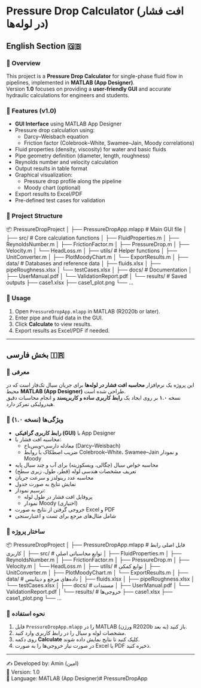 # Pressure Drop Calculator (افت فشار در لوله‌ها)

## English Section 🇬🇧

### 📌 Overview
This project is a **Pressure Drop Calculator** for single-phase fluid flow in pipelines, implemented in **MATLAB (App Designer)**.  
Version **1.0** focuses on providing a **user-friendly GUI** and accurate hydraulic calculations for engineers and students.

### 🚀 Features (v1.0)
- **GUI Interface** using MATLAB App Designer
- Pressure drop calculation using:
  - Darcy–Weisbach equation
  - Friction factor (Colebrook–White, Swamee–Jain, Moody correlations)
- Fluid properties (density, viscosity) for water and basic fluids
- Pipe geometry definition (diameter, length, roughness)
- Reynolds number and velocity calculation
- Output results in table format
- Graphical visualization:
  - Pressure drop profile along the pipeline
  - Moody chart (optional)
- Export results to Excel/PDF
- Pre-defined test cases for validation

### 📂 Project Structure

📦 PressureDropProject
│
├── PressureDropApp.mlapp # Main GUI file
│
├── src/ # Core calculation functions
│ ├── FluidProperties.m
│ ├── ReynoldsNumber.m
│ ├── FrictionFactor.m
│ ├── PressureDrop.m
│ ├── Velocity.m
│ └── HeadLoss.m
│
├── utils/ # Helper functions
│ ├── UnitConverter.m
│ ├── PlotMoodyChart.m
│ └── ExportResults.m
│
├── data/ # Databases and reference data
│ ├── fluids.xlsx
│ ├── pipeRoughness.xlsx
│ └── testCases.xlsx
│
├── docs/ # Documentation
│ ├── UserManual.pdf
│ └── ValidationReport.pdf
│
└── results/ # Saved outputs
├── case1.xlsx
├── case1_plot.png
└── ...


### 📖 Usage
1. Open `PressureDropApp.mlapp` in MATLAB (R2020b or later).
2. Enter pipe and fluid data in the GUI.
3. Click **Calculate** to view results.
4. Export results as Excel/PDF if needed.

---

## بخش فارسی 🇮🇷

### 📌 معرفی
این پروژه یک نرم‌افزار **محاسبه افت فشار در لوله‌ها** برای جریان سیال تک‌فاز است که در محیط **MATLAB (App Designer)** طراحی شده است.  
نسخه **۱.۰** بر روی ایجاد یک **رابط کاربری ساده و کاربرپسند** و انجام محاسبات دقیق هیدرولیکی تمرکز دارد.

### 🚀 ویژگی‌ها (نسخه ۱.۰)
- **رابط کاربری گرافیکی (GUI)** با App Designer
- محاسبه افت فشار با:
  - معادله دارسی–ویس‌باخ (Darcy–Weisbach)
  - ضریب اصطکاک با روابط Colebrook–White، Swamee–Jain و نمودار Moody
- محاسبه خواص سیال (چگالی، ویسکوزیته) برای آب و چند سیال پایه
- تعریف مشخصات هندسی لوله (قطر، طول، زبری سطح)
- محاسبه عدد رینولدز و سرعت جریان
- نمایش نتایج به صورت جدول
- ترسیم نمودار:
  - پروفایل افت فشار در طول لوله
  - نمودار Moody (اختیاری)
- خروجی گرفتن از نتایج به صورت Excel و PDF
- شامل مثال‌های مرجع برای تست و اعتبارسنجی

### 📂 ساختار پروژه

📦 PressureDropProject
│
├── PressureDropApp.mlapp # فایل اصلی رابط کاربری
│
├── src/ # توابع محاسباتی اصلی
│ ├── FluidProperties.m
│ ├── ReynoldsNumber.m
│ ├── FrictionFactor.m
│ ├── PressureDrop.m
│ ├── Velocity.m
│ └── HeadLoss.m
│
├── utils/ # توابع کمکی
│ ├── UnitConverter.m
│ ├── PlotMoodyChart.m
│ └── ExportResults.m
│
├── data/ # داده‌های مرجع و دیتابیس
│ ├── fluids.xlsx
│ ├── pipeRoughness.xlsx
│ └── testCases.xlsx
│
├── docs/ # مستندات
│ ├── UserManual.pdf
│ └── ValidationReport.pdf
│
└── results/ # خروجی‌ها
├── case1.xlsx
├── case1_plot.png
└── ...


### 📖 نحوه استفاده
1. فایل `PressureDropApp.mlapp` را در MATLAB (ورژن R2020b به بعد) باز کنید.  
2. مشخصات لوله و سیال را در رابط کاربری وارد کنید.  
3. روی دکمه **Calculate** کلیک کنید تا نتایج نمایش داده شوند.  
4. در صورت نیاز خروجی‌ها را به صورت Excel یا PDF ذخیره کنید.  

---

✍️ Developed by: Amin (امین)  
📅 Version: 1.0  
📌 Language: MATLAB (App Designer)#   P r e s s u r e D r o p A p p  
 